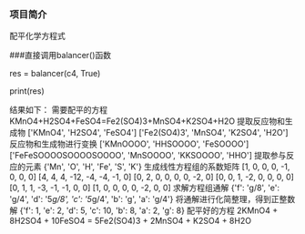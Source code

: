 ### 项目简介

配平化学方程式

###直接调用balancer()函数

res = balancer(c4, True)

print(res)

结果如下：
需要配平的方程
    KMnO4+H2SO4+FeSO4=Fe2(SO4)3+MnSO4+K2SO4+H2O
提取反应物和生成物
    ['KMnO4', 'H2SO4', 'FeSO4'] ['Fe2(SO4)3', 'MnSO4', 'K2SO4', 'H2O']
反应物和生成物进行变换
    ['KMnOOOO', 'HHSOOOO', 'FeSOOOO'] ['FeFeSOOOOSOOOOSOOOO', 'MnSOOOO', 'KKSOOOO', 'HHO']
提取参与反应的元素
    {'Mn', 'O', 'H', 'Fe', 'S', 'K'}
生成线性方程组的系数矩阵
    [1, 0, 0, 0, -1, 0, 0, 0]
    [4, 4, 4, -12, -4, -4, -1, 0]
    [0, 2, 0, 0, 0, 0, -2, 0]
    [0, 0, 1, -2, 0, 0, 0, 0]
    [0, 1, 1, -3, -1, -1, 0, 0]
    [1, 0, 0, 0, 0, -2, 0, 0]
求解方程组通解
    {'f': 'g/8', 'e': 'g/4', 'd': '5*g/8', 'c': '5*g/4', 'b': 'g', 'a': 'g/4'}
将通解进行化简整理，得到正整数解
    {'f': 1, 'e': 2, 'd': 5, 'c': 10, 'b': 8, 'a': 2, 'g': 8}
配平好的方程
    2KMnO4 + 8H2SO4 + 10FeSO4 = 5Fe2(SO4)3 + 2MnSO4 + K2SO4 + 8H2O 
